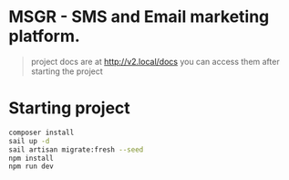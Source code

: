 # MSGR - SMS and Email marketing platform.


> project docs are at http://v2.local/docs you can access them after starting the project

# Starting project
```bash
composer install
sail up -d
sail artisan migrate:fresh --seed
npm install
npm run dev

```
